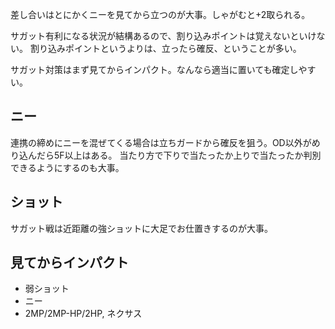 差し合いはとにかくニーを見てから立つのが大事。しゃがむと+2取られる。

サガット有利になる状況が結構あるので、割り込みポイントは覚えないといけない。
割り込みポイントというよりは、立ったら確反、ということが多い。

サガット対策はまず見てからインパクト。なんなら適当に置いても確定しやすい。

## ニー

連携の締めにニーを混ぜてくる場合は立ちガードから確反を狙う。OD以外がめり込んだら5F以上はある。
当たり方で下りで当たったか上りで当たったか判別できるようにするのも大事。

## ショット

サガット戦は近距離の強ショットに大足でお仕置きするのが大事。

## 見てからインパクト

- 弱ショット
- ニー
- 2MP/2MP-HP/2HP, ネクサス
